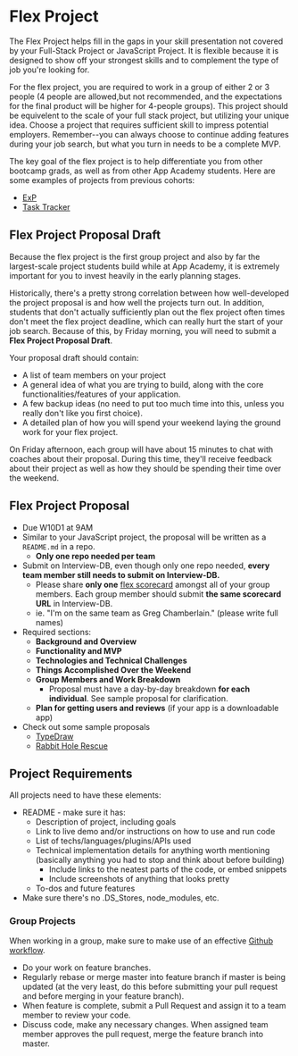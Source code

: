 # Flex Project

The Flex Project helps fill in the gaps in your skill presentation not covered by your Full-Stack Project or JavaScript Project. It is flexible because it is designed to show off your strongest skills and to complement the type of job you're looking for.

For the flex project, you are required to work in a group of either 2 or 3 people (4 people are allowed,but not recommended, and the expectations for the final product will be higher for 4-people groups). This project should be equivelent to the scale of your full stack project, but utilizing your unique idea. Choose a project that requires sufficient skill to impress potential employers. Remember--you can always choose to continue adding features during your job search, but what you turn in needs to be a complete MVP.

The key goal of the flex project is to help differentiate you from other bootcamp grads, as well as from other App Academy students. Here are some examples of projects from previous cohorts:

* [ExP](http://experience-premier.herokuapp.com/#/)
* [Task Tracker](https://tasktracker-app.herokuapp.com/#/)

## Flex Project Proposal Draft

Because the flex project is the first group project and also by far the largest-scale project students build while at App Academy, it is extremely important for you to invest heavily in the early planning stages.

Historically, there's a pretty strong correlation between how well-developed the project proposal is and how well the projects turn out. In addition, students that don't actually sufficiently plan out the flex project often times don't meet the flex project deadline, which can really hurt the start of your job search. Because of this, by Friday morning, you will need to submit a **Flex Project Proposal Draft**.

Your proposal draft should contain:

* A list of team members on your project
* A general idea of what you are trying to build, along with the core functionalities/features of your application.
* A few backup ideas (no need to put too much time into this, unless you really don't like you first choice).
* A detailed plan of how you will spend your weekend laying the ground work for your flex project.

On Friday afternoon, each group will have about 15 minutes to chat with coaches about their proposal. During this time, they'll receive feedback about their project as well as how they should be spending their time over the weekend.

## Flex Project Proposal

* Due W10D1 at 9AM
* Similar to your JavaScript project, the proposal will be written as a `README.md` in a repo.
  * **Only one repo needed per team**
* Submit on Interview-DB, even though only one repo needed, **every team member still needs to submit on Interview-DB.**
  * Please share **only one** [flex scorecard](https://docs.google.com/spreadsheets/d/18tWMvVYWXgPqz0g7MwKQ3EGWKczxQaeTuISgfo34PqM/edit?usp=sharing) amongst all of your group members. Each group member should submit **the same scorecard URL** in Interview-DB.
  * ie. "I'm on the same team as Greg Chamberlain." (please write full names)
* Required sections:
  * **Background and Overview**
  * **Functionality and MVP**
  * **Technologies and Technical Challenges**
  * **Things Accomplished Over the Weekend**
  * **Group Members and Work Breakdown**
    * Proposal must have a day-by-day breakdown **for each individual**. See sample proposal for clarification.
  * **Plan for getting users and reviews** (if your app is a downloadable app)
* Check out some sample proposals
  * [TypeDraw](https://github.com/znrm/typedraw)
  * [Rabbit Hole Rescue](https://github.com/Kyle01/rabbit_hole_rescue/blob/master/misc_docs/README.md)

## Project Requirements

All projects need to have these elements:

* README - make sure it has:
  * Description of project, including goals
  * Link to live demo and/or instructions on how to use and run code
  * List of techs/languages/plugins/APIs used
  * Technical implementation details for anything worth mentioning (basically anything you had to stop and think about before building)
    * Include links to the neatest parts of the code, or embed snippets
    * Include screenshots of anything that looks pretty
  * To-dos and future features
* Make sure there's no .DS_Stores, node_modules, etc.

### Group Projects

When working in a group, make sure to make use of an effective [Github workflow](https://www.atlassian.com/git/tutorials/syncing).

* Do your work on feature branches.
* Regularly rebase or merge master into feature branch if master is being updated (at the very least, do this before submitting your pull request and before merging in your feature branch).
* When feature is complete, submit a Pull Request and assign it to a team member to review your code.
* Discuss code, make any necessary changes. When assigned team member approves the pull request, merge the feature branch into master.
